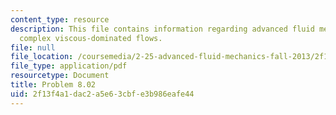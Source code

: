 ```yaml
---
content_type: resource
description: This file contains information regarding advanced fluid mechanics, more
  complex viscous-dominated flows.
file: null
file_location: /coursemedia/2-25-advanced-fluid-mechanics-fall-2013/2f13f4a1dac2a5e63cbfe3b986eafe44_MIT2_25F13_Problem8.02.pdf
file_type: application/pdf
resourcetype: Document
title: Problem 8.02
uid: 2f13f4a1-dac2-a5e6-3cbf-e3b986eafe44
---
```

